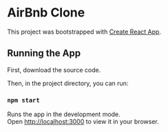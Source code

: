 # AirBnb Clone

This project was bootstrapped with [Create React App](https://github.com/facebook/create-react-app).

## Running the App

First, download the source code.

Then, in the project directory, you can run:

### `npm start`

Runs the app in the development mode.\
Open [http://localhost:3000](http://localhost:3000) to view it in your browser.
